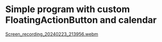 # Simple program with custom FloatingActionButton and calendar

[Screen_recording_20240223_213956.webm](https://github.com/ALewandowska-sys/MultipleFloatingActionButtons/assets/82601472/db4902db-05a0-49c4-8241-5f3f1946cde0)
